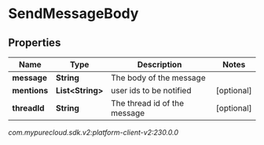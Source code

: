 # SendMessageBody


## Properties

| Name | Type | Description | Notes |
| ------------ | ------------- | ------------- | ------------- |
| **message** | **String** | The body of the message |  |
| **mentions** | **List&lt;String&gt;** | user ids to be notified |  [optional] |
| **threadId** | **String** | The thread id of the message |  [optional] |




_com.mypurecloud.sdk.v2:platform-client-v2:230.0.0_
